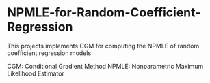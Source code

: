 # NPMLE-for-Random-Coefficient-Regression

This projects implements CGM for computing the NPMLE of random coefficient regression models 

CGM: Conditional Gradient Method
NPMLE: Nonparametric Maximum Likelihood Estimator

